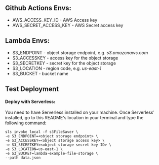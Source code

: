 ## Github Actions Envs:
- AWS_ACCESS_KEY_ID - AWS Access key
- AWS_SECRET_ACCESS_KEY - AWS Secret access key

## Lambda Envs:
- S3_ENDPOINT - object storage endpoint, e.g. _s3.amazonaws.com_
- S3_ACCESSKEY - access key for the object storage
- S3_SECRETKEY - secret key for the object storage
- S3_LOCATION - region code, e.g. _us-east-1_
- S3_BUCKET - bucket name


## Test Deployment

#### Deploy with Serverless:

You need to have Serverless installed on your machine.
Once Serverless' installed, go to this README's location in your terminal and type the following command:

```
sls invoke local -f s3FileSaver \
-e S3_ENDPOINT=<object storage endpoint> \
-e S3_ACCESSKEY=<object storage access key> \
-e S3_SECRETKEY=<object storage secret key ID> \
-e S3_LOCATION=us-east-1 \
-e S3_BUCKET=lambda-example-file-storage \
--path data.json
```

